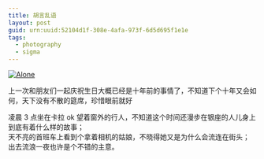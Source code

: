 ```yaml
---
title: 胡言乱语
layout: post
guid: urn:uuid:52104d1f-308e-4afa-973f-6d5d695f1e1e
tags:
  - photography
  - sigma
---
```


[![Alone](/media/files/2014/03/29/alone.jpg)](http://500px.com/photo/64978811)

上一次和朋友们一起庆祝生日大概已经是十年前的事情了，不知道下个十年又会如何，天下没有不散的筵席，珍惜眼前就好  

凌晨 3 点坐在卡拉 ok 望着窗外的行人，不知道这个时间还漫步在银座的人儿身上到底有着什么样的故事；  
天不亮的首班车上看到个拿着相机的姑娘，不晓得她又是为什么会流连在街头；  
出去流浪一夜也许是个不错的主意。
